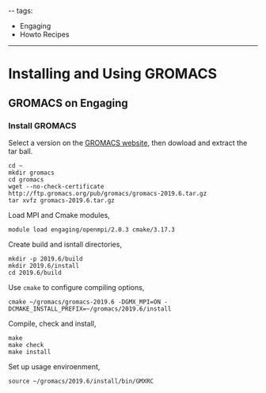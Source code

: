 --
tags:
 - Engaging
 - Howto Recipes
---

# Installing and Using GROMACS

## GROMACS on Engaging

### Install GROMACS

Select a version on the [GROMACS website](https://ftp.gromacs.org/pub/gromacs/), then dowload and extract the tar ball.
```
cd ~
mkdir gromacs
cd gromacs
wget --no-check-certificate http://ftp.gromacs.org/pub/gromacs/gromacs-2019.6.tar.gz
tar xvfz gromacs-2019.6.tar.gz
```

Load MPI and Cmake modules,
```
module load engaging/openmpi/2.0.3 cmake/3.17.3
```

Create build and isntall directories,
```
mkdir -p 2019.6/build
mkdir 2019.6/install
cd 2019.6/build
```

Use `cmake` to configure compiling options,
```
cmake ~/gromacs/gromacs-2019.6 -DGMX_MPI=ON -DCMAKE_INSTALL_PREFIX=~/gromacs/2019.6/install
```

Compile, check and install,
```
make
make check
make install
```

Set up usage enviroenment,
```
source ~/gromacs/2019.6/install/bin/GMXRC
```


